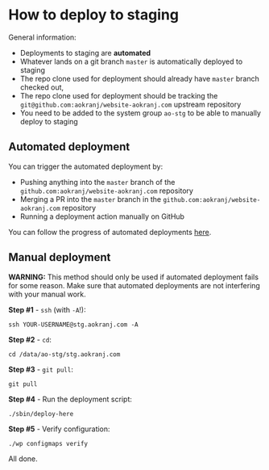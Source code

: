 # How to deploy to staging

General information:
- Deployments to staging are **automated**
- Whatever lands on a git branch `master` is automatically deployed to staging
- The repo clone used for deployment should already have `master` branch checked out,
- The repo clone used for deployment should be tracking the `git@github.com:aokranj/website-aokranj.com` upstream repository
- You need to be added to the system group `ao-stg` to be able to manually deploy to staging



## Automated deployment

You can trigger the automated deployment by:
- Pushing anything into the `master` branch of the `github.com:aokranj/website-aokranj.com` repository
- Merging a PR into the `master` branch in the `github.com:aokranj/website-aokranj.com` repository
- Running a deployment action manually on GitHub

You can follow the progress of automated deployments [here](https://github.com/aokranj/website-aokranj.com/actions).



## Manual deployment

**WARNING:** This method should only be used if automated deployment fails for some reason.
Make sure that automated deployments are not interfering with your manual work.

**Step #1** - `ssh` (with `-A`!):
```
ssh YOUR-USERNAME@stg.aokranj.com -A
```

**Step #2** - `cd`:
```
cd /data/ao-stg/stg.aokranj.com
```

**Step #3** - `git pull`:
```
git pull
```

**Step #4** - Run the deployment script:
```
./sbin/deploy-here
```

**Step #5** - Verify configuration:
```
./wp configmaps verify
```

All done.

